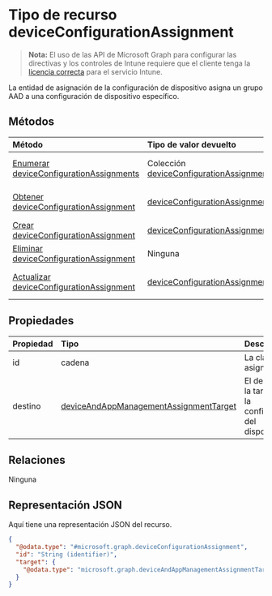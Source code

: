 # <a name="deviceconfigurationassignment-resource-type"></a>Tipo de recurso deviceConfigurationAssignment

> **Nota:** El uso de las API de Microsoft Graph para configurar las directivas y los controles de Intune requiere que el cliente tenga la [licencia correcta](https://go.microsoft.com/fwlink/?linkid=839381) para el servicio Intune.

La entidad de asignación de la configuración de dispositivo asigna un grupo AAD a una configuración de dispositivo específico.
## <a name="methods"></a>Métodos
|Método|Tipo de valor devuelto|Descripción|
|:---|:---|:---|
|[Enumerar deviceConfigurationAssignments](../api/intune_deviceconfig_deviceconfigurationassignment_list.md)|Colección [deviceConfigurationAssignment](../resources/intune_deviceconfig_deviceconfigurationassignment.md)|Enumere las propiedades y las relaciones de los objetos [deviceConfigurationAssignment](../resources/intune_deviceconfig_deviceconfigurationassignment.md).|
|[Obtener deviceConfigurationAssignment](../api/intune_deviceconfig_deviceconfigurationassignment_get.md)|[deviceConfigurationAssignment](../resources/intune_deviceconfig_deviceconfigurationassignment.md)|Lea las propiedades y las relaciones del objeto [deviceConfigurationAssignment](../resources/intune_deviceconfig_deviceconfigurationassignment.md).|
|[Crear deviceConfigurationAssignment](../api/intune_deviceconfig_deviceconfigurationassignment_create.md)|[deviceConfigurationAssignment](../resources/intune_deviceconfig_deviceconfigurationassignment.md)|Cree un objeto [deviceConfigurationAssignment](../resources/intune_deviceconfig_deviceconfigurationassignment.md).|
|[Eliminar deviceConfigurationAssignment](../api/intune_deviceconfig_deviceconfigurationassignment_delete.md)|Ninguna|Elimina un [deviceConfigurationAssignment](../resources/intune_deviceconfig_deviceconfigurationassignment.md).|
|[Actualizar deviceConfigurationAssignment](../api/intune_deviceconfig_deviceconfigurationassignment_update.md)|[deviceConfigurationAssignment](../resources/intune_deviceconfig_deviceconfigurationassignment.md)|Actualice las propiedades de un objeto [deviceConfigurationAssignment](../resources/intune_deviceconfig_deviceconfigurationassignment.md).|

## <a name="properties"></a>Propiedades
|Propiedad|Tipo|Descripción|
|:---|:---|:---|
|id|cadena|La clave de la asignación.|
|destino|[deviceAndAppManagementAssignmentTarget](../resources/intune_deviceconfig_deviceandappmanagementassignmenttarget.md)|El destino de la tarea para la configuración del dispositivo.|

## <a name="relationships"></a>Relaciones
Ninguna
## <a name="json-representation"></a>Representación JSON
Aquí tiene una representación JSON del recurso.
<!-- {
  "blockType": "resource",
  "keyProperty": "id",
  "@odata.type": "microsoft.graph.deviceConfigurationAssignment"
}
-->
``` json
{
  "@odata.type": "#microsoft.graph.deviceConfigurationAssignment",
  "id": "String (identifier)",
  "target": {
    "@odata.type": "microsoft.graph.deviceAndAppManagementAssignmentTarget"
  }
}
```



